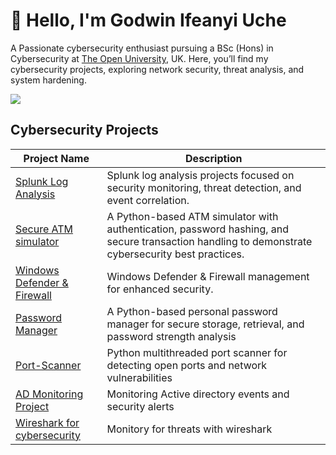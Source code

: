 # 👋 Hello, I'm Godwin Ifeanyi Uche


A Passionate cybersecurity enthusiast pursuing a BSc (Hons) in Cybersecurity at [The Open University](https://www.open.ac.uk), UK.  Here, you’ll find my cybersecurity projects, exploring network security, threat analysis, and system hardening.

<a href="https://www.linkedin.com/in/godwin-ifeanyi-uche/"><img src="https://img.shields.io/badge/-LinkedIn-0072b1?&style=for-the-badge&logo=linkedin&logoColor=white" /></a>


##  Cybersecurity Projects

| Project Name                                         | Description                                                   |
|------------------------------------------------------|---------------------------------------------------------------|
| [Splunk Log Analysis](https://github.com/Godwinsec/Splunk-SIEM-Log-Analysis-Projects)                 | Splunk log analysis projects focused on security monitoring, threat detection, and event correlation.      |
| [Secure ATM simulator](https://github.com/Godwinsec/Secure-ATM-Machine-Simulator)     | A Python-based ATM simulator with authentication, password hashing, and secure transaction handling to demonstrate cybersecurity best practices.
| [Windows Defender & Firewall](https://github.com/Godwinsec/Secure-ATM-Machine-Simulator)     | Windows Defender & Firewall management for enhanced security.
| [Password Manager](https://github.com/Godwinsec/Password-Manager)     | A Python-based personal password manager for secure storage, retrieval, and password strength analysis
| [Port-Scanner](https://github.com/Godwinsec/Basic-Port-Scanner)     | Python multithreaded port scanner for detecting open ports and network vulnerabilities
| [AD Monitoring Project](https://github.com/Godwinsec/Active-Directory-Monitoring-Projects)     | Monitoring Active directory events and security alerts
| [Wireshark for cybersecurity ](https://github.com/godwinsec/Wireshark-for-Threat-Hunting)     | Monitory for threats with wireshark





